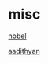 # misc

[nobel](https://drive.google.com/file/d/1boiB2n4vkNsx6HvcbmqEgXjYm7wuTtOd/view?usp=sharing)





[aadithyan](https://drive.google.com/file/d/1Q-ibIBos2zBKh2-EuqtW67IKVazU5-KM/view?usp=sharing)
